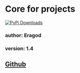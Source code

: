 # Core for projects

[![PyPi Downloads](https://img.shields.io/pypi/dm/ErCore?style=for-the-badge)](https://pypistats.org/packages/ercore)

### author: Eragod
### version: 1.4


## [Github](https://github.com/Eragod/ErCore)
